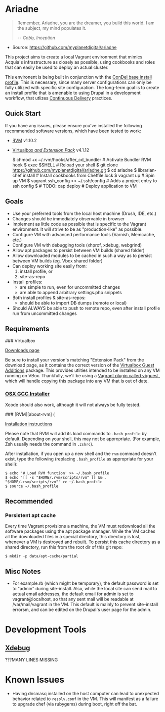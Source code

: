 Ariadne
=======

> Remember, Ariadne, you are the dreamer, you build this world. I am the
> subject, my mind populates it.
>
> *-- Cobb, Inception*

 * Source: https://github.com/myplanetdigital/ariadne

This project aims to create a local Vagrant environment that mimics Acquia's
infrastructure as closely as possible, using cookbooks and roles that can easily be
used to deploy an actual cluster.

This environent is being built in conjunction with the [ConDel base
install profile][condel]. This is necessary, since many server
configurations can only be fully utilized with specific site
configuration. The long-term goal is to create an install profile that
is amenable to using Drupal in a development workflow, that utlizes
[Continuous Delivery][CD-summary] practices.

Quick Start
-----------

If you have any issues, please ensure you've installed the following
recommended software versions, which have been tested to work:

* [RVM](#req-rvm) v1.10.2
* [Virtualbox _and Extension Pack_](#req-vbox) v4.1.12

    $ chmod +x ~/.rvm/hooks/after_cd_bundler                    # Activate Bundler RVM hook
    $ exec $SHELL                                               # Reload your shell
    $ git clone https://github.com/myplanetdigital/ariadne.git
    $ cd ariadne
    $ librarian-chef install              # Install cookbooks from Cheffile.lock
    $ vagrant up                          # Spin up VM
    $ vagrant ssh_config >> ~/.ssh/config # Adds a project entry to ssh config
    $ # TODO: cap deploy                  # Deploy application to VM

Goals
-----

 * Use your preferred tools from the local host machine
   (Drush, IDE, etc.)
 * Changes should be immediately observable in browser
 * Implement as little code as possible that is specific to the
   Vagrant environment. It will strive to be as "production-like" as
   possible.
 * Configure VM with advanced performance tools (Varnish,
   Memcache, etc.)
 * Configure VM with debugging tools (xhprof, xdebug, webgrind)
 * Allow apt packages to persist between VM builds (shared folder)
 * Allow downloaded modules to be cached in such a way as to persist
   between VM builds (eg. Vbox shared folder)
 * Can deploy working site easily from:
    1) install profile, or
    2) site-as-repo
 * Install profiles:
    * are simple to run, even for uncommitted changes
    * are able to append arbitrary settings.php snippets
 * Both install profiles & site-as-repos:
    * should be able to import DB dumps (remote or local)
 * Should ALWAYS be able to push to remote repo, even after install
   profile run from uncommitted changes

Requirements
------------

<a name="req-vbox" />
### Virtualbox

[Downloads page][vbox-downloads]

Be sure to install your version's matching "Extension Pack" from the
download page, as it contains the correct version of the
[Virtualbox Guest Additions][vbox-guest] package. This provides utlities
intended to be installed on any VM running on VBox. Thankfully, we'll be
using a [Vagrant plugin called vbguest][vagrant-vbguest], which will
handle copying this package into any VM that is out of date.

### [OSX GCC Installer][about-osx-gcc-installer]

Xcode should also work, although it will not always be fully tested.

<a name="req-rvm" />
### [RVM][about-rvm] (

[Installation instructions][install-rvm]

Please note that RVM will add its load commands to `.bash_profile` by
default. Depending on your shell, this may not be appropriate. (For
example, Zsh usually needs the command in `.zshrc`).

After installation, if you open up a new shell and the `rvm` command
doesn't exist, type the following (replacing `.bash_profile` as
appropriate for your shell):

    $ echo '# Load RVM function' >> ~/.bash_profile
    $ echo '[[ -s "$HOME/.rvm/scripts/rvm" ]] && . "$HOME/.rvm/scripts/rvm"' >> ~/.bash_profile
    $ source ~/.bash_profile

Recommended
-----------

### Persistent apt cache

Every time Vagrant provisions a machine, the VM must redownload all the
software packages using the apt package manager. While the VM caches
all the downloaded files in a special directory, this directory is lost,
whenever a VM is destroyed and rebuilt. To persist this cache directory
as a shared directory, run this from the root dir of this git repo:

    $ mkdir -p data/apt-cache/partial

Misc Notes
----------

* For example.rb (which might be temporary), the default password is set
to "admin" during site-install. Also, while the local site can send mail
to actual email addresses, the default email for admin is set to
vagrant@localhost, so that any sent mail will be readable at /var/mail/vagrant
in the VM. This default is mainly to prevent site-install errorsm, and
can be edited on the Drupal's user page for the admin.

Development Tools
=================

## [Xdebug][about-xdebug]
???MANY LINES MISSING

Known Issues
============

* Having dnsmasq installed on the host computer can lead to unexpected
  behavior related to `resolv.conf` in the VM. This will manifest as a
  failure to upgrade chef (via rubygems) during boot, right off the bat.

   [condel]:                  https://github.com/myplanetdigital/condel
   [CD-summary]:              http://continuousdelivery.com/2010/02/continuous-delivery/
   [about-vagrant]:           http://vagrantup.com/                                              
   [about-cap]:               https://github.com/capistrano/capistrano/wiki                      
   [about-vagrant-kick]:      https://github.com/arioch/vagrant-kick#readme                      
   [install-rvm]:             http://beginrescueend.com/rvm/install/                             
   [about-osx-gcc-installer]: https://github.com/kennethreitz/osx-gcc-installer#readme
   [about-xdebug]:            http://xdebug.org/                                                 
   [install-xdebug-emacs1]:   http://code.google.com/p/geben-on-emacs/source/browse/trunk/README 
   [install-xdebug-emacs2]:   http://puregin.org/debugging-php-with-xdebug-and-emacs-on-mac-os-x 
   [vbox-downloads]:          http://www.virtualbox.org/wiki/Downloads
   [vbox-guest]:              http://www.virtualbox.org/manual/ch04.html#idp5980192
   [vagrant-vbguest]:         https://github.com/dotless-de/vagrant-vbguest#readme

